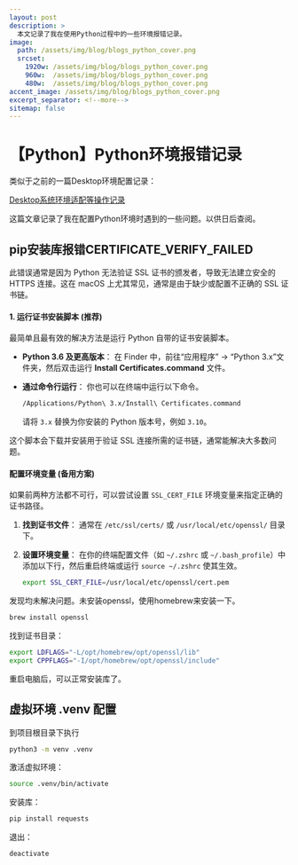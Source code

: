 ```yaml
---
layout: post
description: > 
  本文记录了我在使用Python过程中的一些环境报错记录。
image: 
  path: /assets/img/blog/blogs_python_cover.png
  srcset: 
    1920w: /assets/img/blog/blogs_python_cover.png
    960w:  /assets/img/blog/blogs_python_cover.png
    480w:  /assets/img/blog/blogs_python_cover.png
accent_image: /assets/img/blog/blogs_python_cover.png
excerpt_separator: <!--more-->
sitemap: false
---
```

# 【Python】Python环境报错记录
类似于之前的一篇Desktop环境配置记录：

[Desktop系统环境适配等操作记录](./2025-7-12-Desktop系统环境适配等操作记录.md)

这篇文章记录了我在配置Python环境时遇到的一些问题。以供日后查阅。

## pip安装库报错CERTIFICATE_VERIFY_FAILED
此错误通常是因为 Python 无法验证 SSL 证书的颁发者，导致无法建立安全的 HTTPS 连接。这在 macOS 上尤其常见，通常是由于缺少或配置不正确的 SSL 证书链。

#### 1\. 运行证书安装脚本 (推荐)

最简单且最有效的解决方法是运行 Python 自带的证书安装脚本。

  * **Python 3.6 及更高版本**：
    在 Finder 中，前往“应用程序” -\> “Python 3.x”文件夹，然后双击运行 **Install Certificates.command** 文件。

  * **通过命令行运行**：
    你也可以在终端中运行以下命令。

    ```bash
    /Applications/Python\ 3.x/Install\ Certificates.command
    ```

    请将 `3.x` 替换为你安装的 Python 版本号，例如 `3.10`。

这个脚本会下载并安装用于验证 SSL 连接所需的证书链，通常能解决大多数问题。

#### 配置环境变量 (备用方案)

如果前两种方法都不可行，可以尝试设置 `SSL_CERT_FILE` 环境变量来指定正确的证书路径。

1.  **找到证书文件**：
    通常在 `/etc/ssl/certs/` 或 `/usr/local/etc/openssl/` 目录下。

2.  **设置环境变量**：
    在你的终端配置文件（如 `~/.zshrc` 或 `~/.bash_profile`）中添加以下行，然后重启终端或运行 `source ~/.zshrc` 使其生效。

    ```bash
    export SSL_CERT_FILE=/usr/local/etc/openssl/cert.pem
    ```

发现均未解决问题。未安装openssl，使用homebrew来安装一下。

```bash
brew install openssl
```

找到证书目录：

```bash
export LDFLAGS="-L/opt/homebrew/opt/openssl/lib"
export CPPFLAGS="-I/opt/homebrew/opt/openssl/include"
```

重启电脑后，可以正常安装库了。

## 虚拟环境 .venv 配置
到项目根目录下执行

```bash
python3 -m venv .venv
```

激活虚拟环境：

```bash
source .venv/bin/activate
```

安装库：

```bash
pip install requests
```

退出：

```bash
deactivate
```

## 

